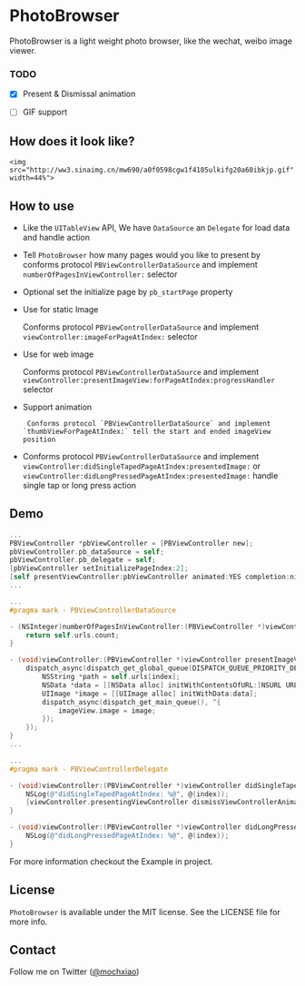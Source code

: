 # PhotoBrowser

PhotoBrowser is a light weight photo browser, like the wechat, weibo image viewer.



### TODO

-   [x] Present & Dismissal animation

-   [ ] GIF support



## How does it look like?

<p align="left">

	<img src="http://ww3.sinaimg.cn/mw690/a0f0598cgw1f4105ulkifg20a60ibkjp.gif" width=44%">

</p>



## How to use

- Like the `UITableView` API, We have `DataSource` an `Delegate` for load data and handle action


- Tell `PhotoBrowser` how many pages would you like to present by conforms protocol `PBViewControllerDataSource` and implement `numberOfPagesInViewController:` selector


- Optional set the initialize page by `pb_startPage` property


- Use for static Image

  Conforms protocol `PBViewControllerDataSource` and implement `viewController:imageForPageAtIndex:` selector

- Use for web image

   Conforms protocol `PBViewControllerDataSource` and implement `viewController:presentImageView:forPageAtIndex:progressHandler` selector

-   Support animation

         Conforms protocol `PBViewControllerDataSource` and implement `thumbViewForPageAtIndex:` tell the start and ended imageView position

-   Conforms protocol `PBViewControllerDataSource` and implement `viewController:didSingleTapedPageAtIndex:presentedImage:` or `viewController:didLongPressedPageAtIndex:presentedImage:` handle single tap or long press action



## Demo



``` objective-c
...
PBViewController *pbViewController = [PBViewController new];
pbViewController.pb_dataSource = self;
pbViewController.pb_delegate = self;
[pbViewController setInitializePageIndex:2];
[self presentViewController:pbViewController animated:YES completion:nil];
...

...
#pragma mark - PBViewControllerDataSource

- (NSInteger)numberOfPagesInViewController:(PBViewController *)viewController {
    return self.urls.count;
}

- (void)viewController:(PBViewController *)viewController presentImageView:(UIImageView *)imageView forPageAtIndex:(NSInteger)index {
    dispatch_async(dispatch_get_global_queue(DISPATCH_QUEUE_PRIORITY_DEFAULT, 0), ^{
        NSString *path = self.urls[index];
        NSData *data = [[NSData alloc] initWithContentsOfURL:[NSURL URLWithString:path] options:0 error:nil];
        UIImage *image = [[UIImage alloc] initWithData:data];
        dispatch_async(dispatch_get_main_queue(), ^{
            imageView.image = image;
        });
    });
}
...

...
#pragma mark - PBViewControllerDelegate

- (void)viewController:(PBViewController *)viewController didSingleTapedPageAtIndex:(NSInteger)index presentedImage:(UIImage *)presentedImage {
    NSLog(@"didSingleTapedPageAtIndex: %@", @(index));
    [viewController.presentingViewController dismissViewControllerAnimated:YES completion:nil];
}

- (void)viewController:(PBViewController *)viewController didLongPressedPageAtIndex:(NSInteger)index presentedImage:(UIImage *)presentedImage {
    NSLog(@"didLongPressedPageAtIndex: %@", @(index));
}
```

For more information checkout the Example in project.



## License

`PhotoBrowser` is available under the MIT license. See the LICENSE file for more info.



## Contact

Follow me on Twitter ([@mochxiao](https://twitter.com/mochxiao))
